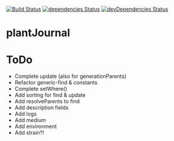 [![Build Status](https://travis-ci.org/Nostradamos/PlantJournal.svg?branch=master)](https://travis-ci.org/Nostradamos/PlantJournal)
[![dependencies Status](https://david-dm.org/Nostradamos/plantjournal/status.svg)](https://david-dm.org/Nostradamos/plantjournal) [![devDependencies Status](https://david-dm.org/Nostradamos/plantjournal/dev-status.svg)](https://david-dm.org/Nostradamos/plantjournal?type=dev)

plantJournal
============


ToDo
=====

* Complete update (also for generationParents)
* Refactor generic-find & constants
* Complete setWhere()
* Add sorting for find & update
* Add resolveParents to find
* Add description fields
* Add logs
* Add medium
* Add environment
* Add strain?!
